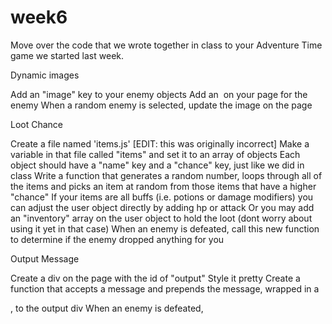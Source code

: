 # week6

Move over the code that we wrote together in class to your Adventure Time game we started last week.

 

Dynamic images

Add an "image" key to your enemy objects
Add an <img> on your page for the enemy
When a random enemy is selected, update the image on the page
 

Loot Chance

Create a file named 'items.js' [EDIT: this was originally incorrect]
Make a variable in that file called "items" and set it to an array of objects
Each object should have a "name" key and a "chance" key, just like we did in class
Write a function that generates a random number, loops through all of the items and picks an item at random from those items that have a higher "chance"
If your items are all buffs (i.e. potions or damage modifiers) you can adjust the user object directly by adding hp or attack
Or you may add an "inventory" array on the user object to hold the loot (dont worry about using it yet in that case)
When an enemy is defeated, call this new function to determine if  the enemy dropped anything for you
 

Output Message

Create a div on the page with the id of "output"
Style it pretty
Create a function that accepts a message and prepends the message, wrapped in a <p>, to the output div 
When an enemy is defeated, 
